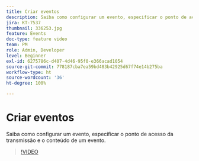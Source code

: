 ```yaml
---
title: Criar eventos
description: Saiba como configurar um evento, especificar o ponto de acesso da transmissão e o conteúdo de um evento.
jira: KT-7537
thumbnail: 336253.jpg
feature: Events
doc-type: feature video
team: PM
role: Admin, Developer
level: Beginner
exl-id: 6275786c-d407-4d46-95f0-e366acad1054
source-git-commit: 778187cba7ea59bd483b42925d67f74e14b275ba
workflow-type: ht
source-wordcount: '36'
ht-degree: 100%

---
```


# Criar eventos

Saiba como configurar um evento, especificar o ponto de acesso da transmissão e o conteúdo de um evento.

>[!VIDEO](https://video.tv.adobe.com/v/336253?quality=12&learn=on)

